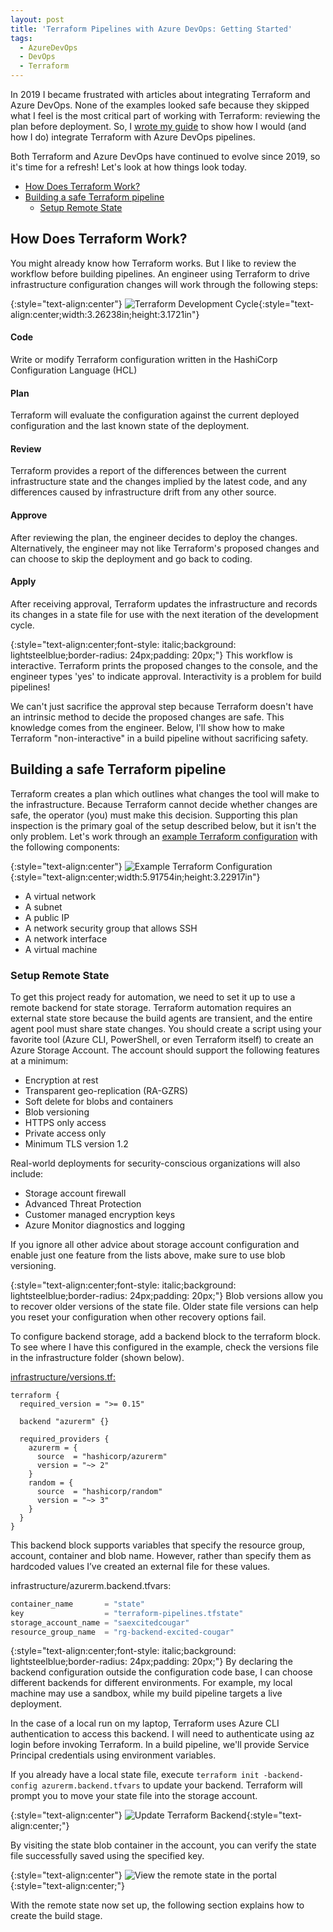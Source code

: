 ```yaml
---
layout: post
title: 'Terraform Pipelines with Azure DevOps: Getting Started'
tags:
  - AzureDevOps
  - DevOps
  - Terraform
---
```


In 2019 I became frustrated with articles about integrating Terraform
and Azure DevOps. None of the examples looked safe because they skipped
what I feel is the most critical part of working with Terraform:
reviewing the plan before deployment. So, I [wrote my
guide](http://jamesrcounts.com/2019/10/14/azdo-safe-terraform-pipelines.html)
to show how I would (and how I do) integrate Terraform with Azure DevOps
pipelines.

Both Terraform and Azure DevOps have continued to evolve since 2019, so
it's time for a refresh! Let's look at how things look today.

- [How Does Terraform Work?](#how-does-terraform-work)
- [Building a safe Terraform pipeline](#building-a-safe-terraform-pipeline)
  - [Setup Remote State](#setup-remote-state)

## How Does Terraform Work?

You might already know how Terraform works. But I like to review the
workflow before building pipelines. An engineer using Terraform to drive
infrastructure configuration changes will work through the following
steps:

{:style="text-align:center"}
![Terraform Development Cycle](/media/2021/07/07/terraform-dev-cycle.png){:style="text-align:center;width:3.26238in;height:3.1721in"}


#### Code <!-- omit in toc -->

Write or modify Terraform configuration written in the HashiCorp
Configuration Language (HCL)

#### Plan <!-- omit in toc -->

Terraform will evaluate the configuration against the current deployed
configuration and the last known state of the deployment.

#### Review <!-- omit in toc -->

Terraform provides a report of the differences between the current
infrastructure state and the changes implied by the latest code, and any
differences caused by infrastructure drift from any other source.

#### Approve <!-- omit in toc -->

After reviewing the plan, the engineer decides to deploy the changes.
Alternatively, the engineer may not like Terraform's proposed changes
and can choose to skip the deployment and go back to coding.

#### Apply <!-- omit in toc -->

After receiving approval, Terraform updates the infrastructure and
records its changes in a state file for use with the next iteration of
the development cycle.

{:style="text-align:center;font-style: italic;background: lightsteelblue;border-radius: 24px;padding: 20px;"}
This workflow is interactive. Terraform prints the proposed changes to
the console, and the engineer types 'yes' to indicate approval.
Interactivity is a problem for build pipelines!

We can't just sacrifice the approval step because Terraform doesn't have
an intrinsic method to decide the proposed changes are safe. This
knowledge comes from the engineer. Below, I'll show how to make
Terraform "non-interactive" in a build pipeline without sacrificing
safety.

## Building a safe Terraform pipeline

Terraform creates a plan which outlines what changes the tool will make
to the infrastructure. Because Terraform cannot decide whether changes
are safe, the operator (you) must make this decision. Supporting this
plan inspection is the primary goal of the setup described below, but it
isn't the only problem. Let's work through an [example Terraform
configuration](https://github.com/jamesrcounts/terraform-getting-started-azure/tree/2021.06)
with the following components:

{:style="text-align:center"}
![Example Terraform Configuration](/media/2021/07/07/terraform-example-configuration.png){:style="text-align:center;width:5.91754in;height:3.22917in"}

-   A virtual network
-   A subnet
-   A public IP
-   A network security group that allows SSH
-   A network interface
-   A virtual machine

### Setup Remote State

To get this project ready for automation, we need to set it up to use a
remote backend for state storage. Terraform automation requires an
external state store because the build agents are transient, and the
entire agent pool must share state changes. You should create a script
using your favorite tool (Azure CLI, PowerShell, or even Terraform
itself) to create an Azure Storage Account. The account should support
the following features at a minimum:

-   Encryption at rest
-   Transparent geo-replication (RA-GZRS)
-   Soft delete for blobs and containers
-   Blob versioning
-   HTTPS only access
-   Private access only
-   Minimum TLS version 1.2

Real-world deployments for security-conscious organizations will also
include:

-   Storage account firewall
-   Advanced Threat Protection
-   Customer managed encryption keys
-   Azure Monitor diagnostics and logging

If you ignore all other advice about storage account configuration and
enable just one feature from the lists above, make sure to use blob
versioning.

{:style="text-align:center;font-style: italic;background: lightsteelblue;border-radius: 24px;padding: 20px;"}
Blob versions allow you to recover older versions of the state file.
Older state file versions can help you reset your configuration when
other recovery options fail.

To configure backend storage, add a backend block to the terraform
block. To see where I have this configured in the example, check the
versions file in the infrastructure folder (shown below).

[infrastructure/versions.tf:](https://github.com/jamesrcounts/terraform-getting-started-azure/blob/2021.06/infrastructure/versions.tf)
```hcl
terraform {
  required_version = ">= 0.15"

  backend "azurerm" {}

  required_providers {
    azurerm = {
      source  = "hashicorp/azurerm"
      version = "~> 2"
    }
    random = {
      source  = "hashicorp/random"
      version = "~> 3"
    }
  }
}
```

This backend block supports variables that specify the resource group,
account, container and blob name. However, rather than specify them as
hardcoded values I’ve created an external file for these values.

infrastructure/azurerm.backend.tfvars:
```javascript
container_name       = "state"
key                  = "terraform-pipelines.tfstate"
storage_account_name = "saexcitedcougar"
resource_group_name  = "rg-backend-excited-cougar"
```

{:style="text-align:center;font-style: italic;background: lightsteelblue;border-radius: 24px;padding: 20px;"}
By declaring the backend configuration outside the configuration code
base, I can choose different backends for different environments. For
example, my local machine may use a sandbox, while my build pipeline
targets a live deployment.

In the case of a local run on my laptop, Terraform uses Azure CLI
authentication to access this backend. I will need to authenticate using
az login before invoking Terraform. In a build pipeline, we'll provide
Service Principal credentials using environment variables.

If you already have a local state file, execute `terraform init
-backend-config azurerm.backend.tfvars` to update your backend. Terraform
will prompt you to move your state file into the storage account.

{:style="text-align:center"}
![Update Terraform Backend](/media/2021/07/07/terraform-update-backend.png){:style="text-align:center;"}

By visiting the state blob container in the account, you can verify the
state file successfully saved using the specified key.

{:style="text-align:center"}
![View the remote state in the portal](/media/2021/07/07/terraform-view-remote-state.png){:style="text-align:center;"}

With the remote state now set up, the following section explains how to
create the build stage.